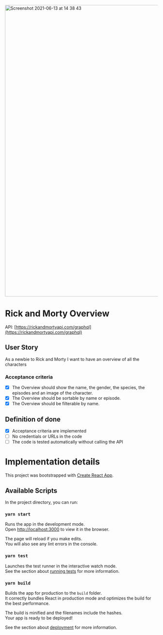 <img width="960" alt="Screenshot 2021-06-13 at 14 38 43" src="https://user-images.githubusercontent.com/110833/121807600-1ade6100-cc55-11eb-80c8-d9d4399fe1b6.png">

# Rick and Morty Overview

API: [https://rickandmortyapi.com/graphql](https://rickandmortyapi.com/graphql)

## User Story
As a newbie to Rick and Morty I want to have an overview of all the characters

### Acceptance criteria
- [X] The Overview should show the name, the gender, the species, the episodes and an image of the character.
- [X] The Overview should be sortable by name or episode.
- [X] The Overview should be filterable by name.

## Definition of done
- [X] Acceptance criteria are implemented
- [ ] No credentials or URLs in the code
- [ ] The code is tested automatically without calling the API

# Implementation details

This project was bootstrapped with [Create React App](https://github.com/facebook/create-react-app).

## Available Scripts

In the project directory, you can run:

### `yarn start`

Runs the app in the development mode.\
Open [http://localhost:3000](http://localhost:3000) to view it in the browser.

The page will reload if you make edits.\
You will also see any lint errors in the console.

### `yarn test`

Launches the test runner in the interactive watch mode.\
See the section about [running tests](https://facebook.github.io/create-react-app/docs/running-tests) for more information.

### `yarn build`

Builds the app for production to the `build` folder.\
It correctly bundles React in production mode and optimizes the build for the best performance.

The build is minified and the filenames include the hashes.\
Your app is ready to be deployed!

See the section about [deployment](https://facebook.github.io/create-react-app/docs/deployment) for more information.
